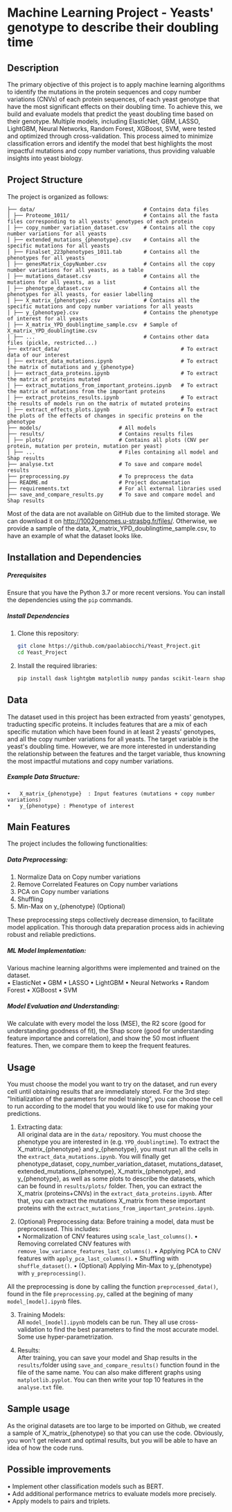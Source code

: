 # **Machine Learning Project - Yeasts' genotype to describe their doubling time**

## **Description**
The primary objective of this project is to apply machine learning algorithms to identify the mutations in the protein sequences and copy number variations (CNVs) of each protein sequences, of each yeast genotype that have the most significant effects on their doubling time. To achieve this, we build and evaluate models that predict the yeast doubling time based on their genotype. Multiple models, including ElasticNet, GBM, LASSO, LightGBM, Neural Networks, Random Forest, XGBoost, SVM, were tested and optimized through cross-validation. This process aimed to minimize classification errors and identify the model that best highlights the most impactful mutations and copy number variations, thus providing valuable insights into yeast biology.

## **Project Structure**
The project is organized as follows:  
```
├── data/                                   # Contains data files
│ ├── Proteome_1011/                        # Contains all the fasta files corresponding to all yeasts' genotypes of each protein
│ ├── copy_number_variation_dataset.csv     # Contains all the copy number variations for all yeasts
│ ├── extended_mutations_{phenotype}.csv    # Contains all the specific mutations for all yeasts
│ ├── Finalset_223phenotypes_1011.tab       # Contains all the phenotypes for all yeasts
│ ├── genesMatrix_CopyNumber.csv            # Contains all the copy number variations for all yeasts, as a table
│ ├── mutations_dataset.csv                 # Contains all the mutations for all yeasts, as a list
│ ├── phenotype_dataset.csv                 # Contains all the phenotypes for all yeasts, for easier labelling
│ ├── X_matrix_{phenotype}.csv              # Contains all the specific mutations and copy number variations for all yeasts
│ ├── y_{phenotype}.csv                     # Contains the phenotype of interest for all yeasts
│ ├── X_matrix_YPD_doublingtime_sample.csv  # Sample of X_matrix_YPD_doublingtime.csv
│ ├── ...                                   # Contains other data files (pickle, restricted...)
├── extract_data/                                       # To extract data of our interest
│ ├── extract_data_mutations.ipynb                      # To extract the matrix of mutations and y_{phenotype}
│ ├── extract_data_proteins.ipynb                       # To extract the matrix of proteins mutated
│ ├── extract_mutations_from_important_proteins.ipynb   # To extract the matrix of mutations from the important proteins
│ ├── extract_proteins_results.ipynb                    # To extract the results of models run on the matrix of mutated proteins
│ ├── extract_effects_plots.ipynb                       # To extract the plots of the effects of changes in specific proteins on the phenotype
├── models/                         # All models
├── results/                        # Contains results files
│ ├── plots/                        # Contains all plots (CNV per protein, mutation per protein, mutation per yeast)
│ ├── ...                           # Files containing all model and Shap results  
├── analyse.txt                     # To save and compare model results
├── preprocessing.py                # To preprocess the data
├── README.md                       # Project documentation  
├── requirements.txt                # For all external libraries used
├── save_and_compare_results.py     # To save and compare model and Shap results

```
Most of the data are not available on GitHub due to the limited storage. We can download it on  http://1002genomes.u-strasbg.fr/files/. Otherwise, we provide a sample of the data, X_matrix_YPD_doublingtime_sample.csv, to have an example of what the dataset looks like.  


## **Installation and Dependencies**
##### Prerequisites
Ensure that you have the Python 3.7 or more recent versions. You can install the dependencies using the `pip` commands.

##### Install Dependencies
1. Clone this repository:
   ```bash
   git clone https://github.com/paolabiocchi/Yeast_Project.git
   cd Yeast_Project

2.	Install the required libraries:
	```bash
    pip install dask lightgbm matplotlib numpy pandas scikit-learn shap scipy seaborn skorch torch transformers xgboost

## Data
The dataset used in this project has been extracted from yeasts' genotypes, traducting specific proteins. It includes features that are a mix of each specific mutation which have been found in at least 2 yeasts' genotypes, and all the copy number variations for all yeasts. The target variable is the yeast's doubling time. However, we are more interested in understanding the relationship between the features and the target variable, thus knowning the most impactful mutations and copy number variations.

##### Example Data Structure:
	•	X_matrix_{phenotype}  : Input features (mutations + copy number variations)
	•	y_{phenotype} : Phenotype of interest

## Main Features
The project includes the following functionalities:

##### Data Preprocessing:
1. Normalize Data on Copy number variations
2. Remove Correlated Features on Copy number variations
3. PCA on Copy number variations
4. Shuffling  
5. Min-Max on y_{phenotype} (Optional)  

These preprocessing steps collectively decrease dimension, to facilitate model application. This thorough data preparation process aids in achieving robust and reliable predictions.

##### ML Model Implementation:
Various machine learning algorithms were implemented and trained on the dataset.    
•   ElasticNet
•   GBM
•   LASSO
•   LightGBM
•   Neural Networks
•   Random Forest
•   XGBoost
•   SVM  

##### Model Evaluation and Understanding: 
We calculate with every model the loss (MSE), the R2 score (good for understanding goodness of fit), the Shap score (good for understanding feature importance and correlation), and show the 50 most influent features. Then, we compare them to keep the frequent features.

## Usage
You must choose the model you want to try on the dataset, and run every cell until obtaining results that are immediately stored.
For the 3rd step: "Initialization of the parameters for model training", you can choose the cell to run according to the model that you would like to use for making your predictions.

1. Extracting data:   
All original data are in the `data/` repository. You must choose the phenotype you are interested in (e.g. `YPD_doublingtime`). To extract the X_matrix_{phenotype} and y_{phenotype}, you must run all the cells in the `extract_data_mutations.ipynb`. You will finally get phenotype_dataset, copy_number_variation_dataset, mutations_dataset, extended_mutations_{phenotype}, X_matrix_{phenotype}, and y_{phenotype}, as well as some plots to describe the datasets, which can be found in `results/plots/` folder. Then, you can extract the X_matrix (proteins+CNVs) in the `extract_data_proteins.ipynb`. After that, you can extract the mutations X_matrix from these important proteins with the `extract_mutations_from_important_proteins.ipynb`.

2. (Optional) Preprocessing data: 
Before training a model, data must be preprocessed. This includes:   
•	Normalization of CNV features using `scale_last_columns()`.
•	Removing correlated CNV features with `remove_low_variance_features_last_columns()`.
•	Applying PCA to CNV features with `apply_pca_last_columns()`.
•	Shuffling with `shuffle_dataset()`.
•	(Optional) Applying Min-Max to y_{phenotype} with `y_preprocessing()`.

All the preprocessing is done by calling the function `preprocessed_data()`, found in the file `preprocessing.py`, called at the begining of many `model_[model].ipynb` files.

3. Training Models:    
All `model_[model].ipynb` models can be run. They all use cross-validation to find the best parameters to find the most accurate model. Some use hyper-parametrization.

4. Results:  
After training, you can save your model and Shap results in the `results/`folder using `save_and_compare_results()` function found in the file of the same name. You can also make different graphs using `matplotlib.pyplot`. You can then write your top 10 features in the `analyse.txt` file.

## Sample usage
As the original datasets are too large to be imported on Github, we created a sample of X_matrix_{phenotype} so that you can use the code. Obviously, you won't get relevant and optimal results, but you will be able to have an idea of how the code runs.

## Possible improvements  
• Implement other classification models such as BERT.  
• Add additional performance metrics to evaluate models more precisely.  
• Apply models to pairs and triplets.


